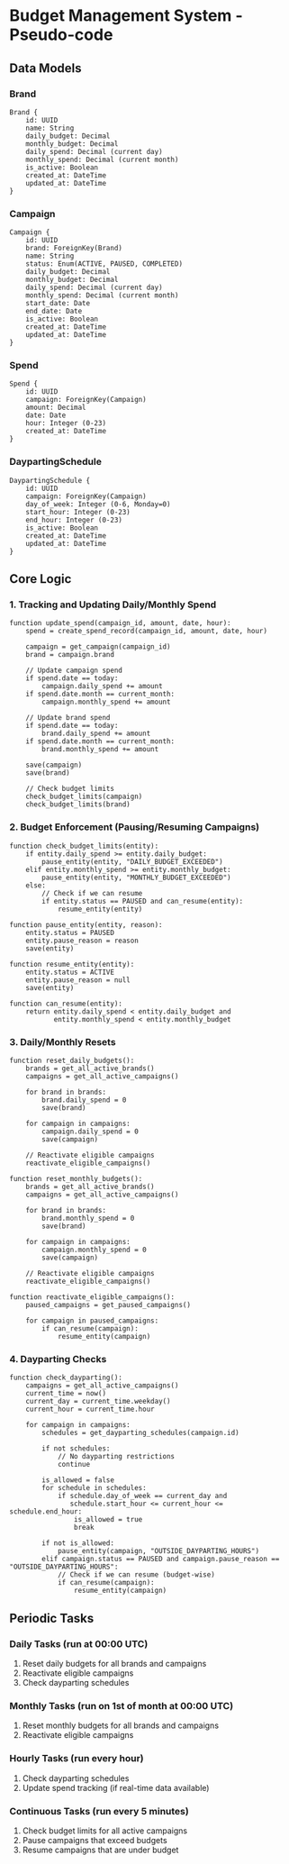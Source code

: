 # Budget Management System - Pseudo-code

## Data Models

### Brand
```
Brand {
    id: UUID
    name: String
    daily_budget: Decimal
    monthly_budget: Decimal
    daily_spend: Decimal (current day)
    monthly_spend: Decimal (current month)
    is_active: Boolean
    created_at: DateTime
    updated_at: DateTime
}
```

### Campaign
```
Campaign {
    id: UUID
    brand: ForeignKey(Brand)
    name: String
    status: Enum(ACTIVE, PAUSED, COMPLETED)
    daily_budget: Decimal
    monthly_budget: Decimal
    daily_spend: Decimal (current day)
    monthly_spend: Decimal (current month)
    start_date: Date
    end_date: Date
    is_active: Boolean
    created_at: DateTime
    updated_at: DateTime
}
```

### Spend
```
Spend {
    id: UUID
    campaign: ForeignKey(Campaign)
    amount: Decimal
    date: Date
    hour: Integer (0-23)
    created_at: DateTime
}
```

### DaypartingSchedule
```
DaypartingSchedule {
    id: UUID
    campaign: ForeignKey(Campaign)
    day_of_week: Integer (0-6, Monday=0)
    start_hour: Integer (0-23)
    end_hour: Integer (0-23)
    is_active: Boolean
    created_at: DateTime
    updated_at: DateTime
}
```

## Core Logic

### 1. Tracking and Updating Daily/Monthly Spend
```
function update_spend(campaign_id, amount, date, hour):
    spend = create_spend_record(campaign_id, amount, date, hour)
    
    campaign = get_campaign(campaign_id)
    brand = campaign.brand
    
    // Update campaign spend
    if spend.date == today:
        campaign.daily_spend += amount
    if spend.date.month == current_month:
        campaign.monthly_spend += amount
    
    // Update brand spend
    if spend.date == today:
        brand.daily_spend += amount
    if spend.date.month == current_month:
        brand.monthly_spend += amount
    
    save(campaign)
    save(brand)
    
    // Check budget limits
    check_budget_limits(campaign)
    check_budget_limits(brand)
```

### 2. Budget Enforcement (Pausing/Resuming Campaigns)
```
function check_budget_limits(entity):
    if entity.daily_spend >= entity.daily_budget:
        pause_entity(entity, "DAILY_BUDGET_EXCEEDED")
    elif entity.monthly_spend >= entity.monthly_budget:
        pause_entity(entity, "MONTHLY_BUDGET_EXCEEDED")
    else:
        // Check if we can resume
        if entity.status == PAUSED and can_resume(entity):
            resume_entity(entity)

function pause_entity(entity, reason):
    entity.status = PAUSED
    entity.pause_reason = reason
    save(entity)

function resume_entity(entity):
    entity.status = ACTIVE
    entity.pause_reason = null
    save(entity)

function can_resume(entity):
    return entity.daily_spend < entity.daily_budget and 
           entity.monthly_spend < entity.monthly_budget
```

### 3. Daily/Monthly Resets
```
function reset_daily_budgets():
    brands = get_all_active_brands()
    campaigns = get_all_active_campaigns()
    
    for brand in brands:
        brand.daily_spend = 0
        save(brand)
    
    for campaign in campaigns:
        campaign.daily_spend = 0
        save(campaign)
    
    // Reactivate eligible campaigns
    reactivate_eligible_campaigns()

function reset_monthly_budgets():
    brands = get_all_active_brands()
    campaigns = get_all_active_campaigns()
    
    for brand in brands:
        brand.monthly_spend = 0
        save(brand)
    
    for campaign in campaigns:
        campaign.monthly_spend = 0
        save(campaign)
    
    // Reactivate eligible campaigns
    reactivate_eligible_campaigns()

function reactivate_eligible_campaigns():
    paused_campaigns = get_paused_campaigns()
    
    for campaign in paused_campaigns:
        if can_resume(campaign):
            resume_entity(campaign)
```

### 4. Dayparting Checks
```
function check_dayparting():
    campaigns = get_all_active_campaigns()
    current_time = now()
    current_day = current_time.weekday()
    current_hour = current_time.hour
    
    for campaign in campaigns:
        schedules = get_dayparting_schedules(campaign.id)
        
        if not schedules:
            // No dayparting restrictions
            continue
        
        is_allowed = false
        for schedule in schedules:
            if schedule.day_of_week == current_day and 
               schedule.start_hour <= current_hour <= schedule.end_hour:
                is_allowed = true
                break
        
        if not is_allowed:
            pause_entity(campaign, "OUTSIDE_DAYPARTING_HOURS")
        elif campaign.status == PAUSED and campaign.pause_reason == "OUTSIDE_DAYPARTING_HOURS":
            // Check if we can resume (budget-wise)
            if can_resume(campaign):
                resume_entity(campaign)
```

## Periodic Tasks

### Daily Tasks (run at 00:00 UTC)
1. Reset daily budgets for all brands and campaigns
2. Reactivate eligible campaigns
3. Check dayparting schedules

### Monthly Tasks (run on 1st of month at 00:00 UTC)
1. Reset monthly budgets for all brands and campaigns
2. Reactivate eligible campaigns

### Hourly Tasks (run every hour)
1. Check dayparting schedules
2. Update spend tracking (if real-time data available)

### Continuous Tasks (run every 5 minutes)
1. Check budget limits for all active campaigns
2. Pause campaigns that exceed budgets
3. Resume campaigns that are under budget 